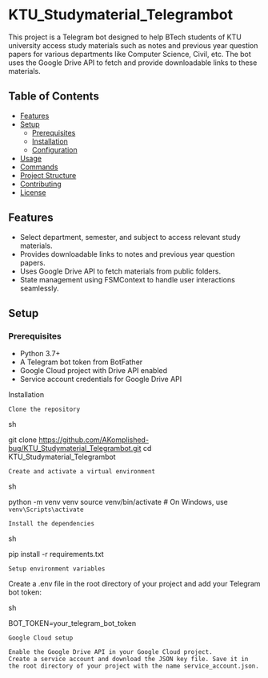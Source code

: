 # KTU_Studymaterial_Telegrambot
This project is a Telegram bot designed to help BTech students of KTU university access study materials such as notes and previous year question papers for various departments like Computer Science, Civil, etc. The bot uses the Google Drive API to fetch and provide downloadable links to these materials.

## Table of Contents

- [Features](#features)
- [Setup](#setup)
  - [Prerequisites](#prerequisites)
  - [Installation](#installation)
  - [Configuration](#configuration)
- [Usage](#usage)
- [Commands](#commands)
- [Project Structure](#project-structure)
- [Contributing](#contributing)
- [License](#license)

## Features

- Select department, semester, and subject to access relevant study materials.
- Provides downloadable links to notes and previous year question papers.
- Uses Google Drive API to fetch materials from public folders.
- State management using FSMContext to handle user interactions seamlessly.

## Setup

### Prerequisites

- Python 3.7+
- A Telegram bot token from BotFather
- Google Cloud project with Drive API enabled
- Service account credentials for Google Drive API


Installation

    Clone the repository

sh

git clone https://github.com/AKomplished-bug/KTU_Studymaterial_Telegrambot.git
cd KTU_Studymaterial_Telegrambot

    Create and activate a virtual environment

sh

python -m venv venv
source venv/bin/activate  # On Windows, use `venv\Scripts\activate`

    Install the dependencies

sh

pip install -r requirements.txt

    Setup environment variables

Create a .env file in the root directory of your project and add your Telegram bot token:

sh

BOT_TOKEN=your_telegram_bot_token

    Google Cloud setup

    Enable the Google Drive API in your Google Cloud project.
    Create a service account and download the JSON key file. Save it in the root directory of your project with the name service_account.json.